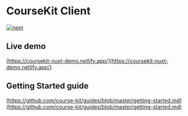 # CourseKit Client

[![npm](https://img.shields.io/npm/v/@coursekit/client.svg?maxAge=3600)](https://www.npmjs.com/package/@coursekit/client)

## Live demo

[https://coursekit-nuxt-demo.netlify.app/](https://coursekit-nuxt-demo.netlify.app/)

## Getting Started guide

[https://github.com/course-kit/guides/blob/master/getting-started.md](https://github.com/course-kit/guides/blob/master/getting-started.md)
